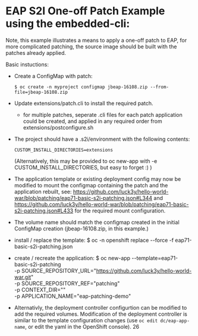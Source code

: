 EAP S2I One-off Patch Example using the embedded-cli:
===============

Note, this example illustrates a means to apply a one-off patch to EAP, for more complicated patching, the source image should be built with the patches already applied.

Basic instuctions: 

- Create a ConfigMap with patch:

  ```$ oc create -n myproject configmap jbeap-16108.zip --from-file=jbeap-16108.zip```

- Update extensions/patch.cli to install the required patch.
   - for multiple patches, seperate .cli files for each patch application could be created, and applied in any required order from extensions/postconfigure.sh

- The project should have a .s2i/environment with the following contents:
    
    ```CUSTOM_INSTALL_DIRECTORIES=extensions```
  
  (Alternatively, this may be provided to oc new-app with -e CUSTOM_INSTALL_DIRECTORIES, but easy to forget :) )

- The application template or existing deployment config may now be modified to mount the configmap containing the patch and the application rebuilt, see: https://github.com/luck3y/hello-world-war/blob/patching/eap71-basic-s2i-patching.json#L344 and https://github.com/luck3y/hello-world-war/blob/patching/eap71-basic-s2i-patching.json#L433 for the required mount configuration. 

- The volume name should match the configmap created in the initial ConfigMap creation (jbeap-16108.zip, in this example.) 

- install / replace the template: 
    $ oc -n openshift replace --force -f eap71-basic-s2i-patching.json

- create / recreate the application:
    $ oc new-app --template=eap71-basic-s2i-patching \
       -p SOURCE_REPOSITORY_URL="https://github.com/luck3y/hello-world-war.git" \
       -p SOURCE_REPOSITORY_REF="patching" \
       -p CONTEXT_DIR="" \
       -p APPLICATION_NAME="eap-patching-demo" 

- Alternativly, the deployment controller configurtion can be modified to add the required volumes. Modification of the deployment controller is similar to the template configuration changes (use ```oc edit dc/eap-app-name```, or edit the yaml in the OpenShift console).
26

